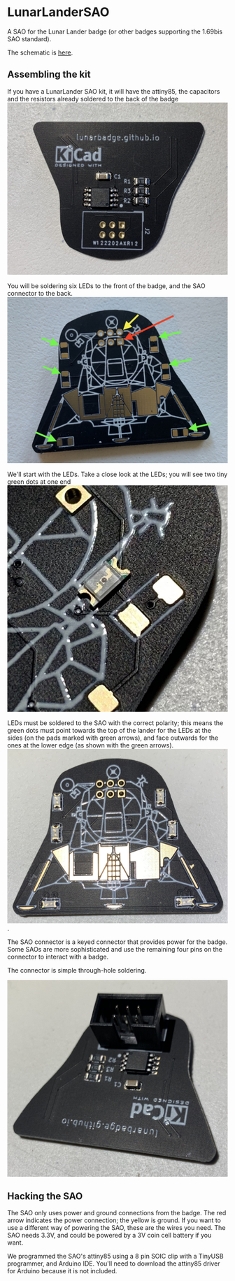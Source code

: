 # LunarLanderSAO

A SAO for the Lunar Lander badge (or other badges supporting the 1.69bis SAO standard).

The schematic is [here](/schematic.pdf "here").

## Assembling the kit

If you have a LunarLander SAO kit, it will have the attiny85, the capacitors and the resistors already soldered to the back of the badge ![SAO1](/images/back.jpg "back of the SAO kit")

You will be soldering six LEDs to the front of the badge, and the SAO connector to the back.
![SAO2](/images/front_no_LEDs_arrows.jpg "front of the SAO kit")

We'll start with the LEDs.  Take a close look at the LEDs; you will see two tiny green dots at one end ![LED1](/images/zoomedLED.jpg "zooming")

LEDs must be soldered to the SAO with the correct polarity; this means the green dots must point towards the top of the lander for the LEDs at the sides (on the pads marked with green arrows), and face outwards for the ones at the lower edge (as shown with the green arrows).   ![LED2](/images/LEDs_attached.jpg "LEDs attached").

The SAO connector is a keyed connector that provides power for the badge.  Some SAOs are more sophisticated and use the remaining four pins on the connector to interact with a badge.

The connector is simple through-hole soldering.

![Connector](/images/connectorAttached.jpg "connector attached")

## Hacking the SAO

The SAO only uses power and ground connections from the badge.  The red arrow indicates the power connection; the yellow is ground.  If you want to use a different way of powering the SAO, these are the wires you need.  The SAO needs 3.3V, and could be powered by a 3V coin cell battery if you want.

We programmed the SAO's attiny85 using a 8 pin SOIC clip with a TinyUSB programmer, and Arduino IDE. You'll need to download the attiny85 driver for Arduino because it is not included.

